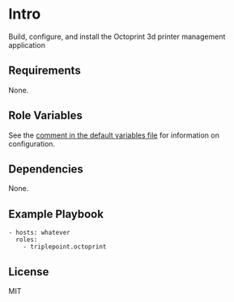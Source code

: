 # Intro
Build, configure, and install the Octoprint 3d printer management application

## Requirements
None.

## Role Variables
See the [comment in the default variables file](defaults/main.yml) for information on configuration.

## Dependencies
None.

## Example Playbook
    - hosts: whatever
      roles:
        - triplepoint.octoprint

## License
MIT
